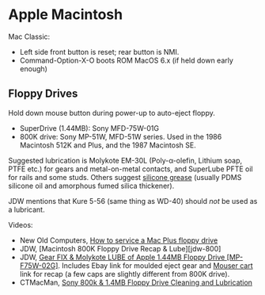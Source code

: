 Apple Macintosh
===============

Mac Classic:
- Left side front button is reset; rear button is NMI.
- Command-Option-X-O boots ROM MacOS 6.x (if held down early enough)

Floppy Drives
-------------

Hold down mouse button during power-up to auto-eject floppy.

- SuperDrive (1.44MB): Sony MFD-75W-01G
- 800K drive: Sony MP-51W, MFD-51W series. Used in the 1986 Macintosh 512K
  and Plus, and the 1987 Macintosh SE.

Suggested lubrication is Molykote EM-30L (Poly-α-olefin, Lithium soap, PTFE
etc.) for gears and metal-on-metal contacts, and SuperLube PFTE oil for
rails and some studs. Others suggest [silicone grease][] (usually PDMS
silicone oil and amorphous fumed silica thickener).

JDW mentions that Kure 5-56 (same thing as WD-40) should _not_ be used
as a lubricant.

Videos:
- New Old Computers, [How to service a Mac Plus floppy drive][noc]
- JDW, [Macintosh 800K Floppy Drive Recap & Lube][jdw-800]
- JDW, [Gear FIX & Molykote LUBE of Apple 1.44MB Floppy Drive
  [MP-F75W-02G]][jdw-1440]. Includes Ebay link for moulded eject gear and
  [Mouser cart][jdw-1440-cart] link for recap (a few caps are slightly
  different from 800K drive).
- CTMacMan, [Sony 800k & 1.4MB Floppy Drive Cleaning and Lubrication][ctmm]



<!-------------------------------------------------------------------->
[Molykote EM-30L]: https://www.ulbrich.at/chemical-technical-products/aut/TDS_MOLYKOTE_EM_30L.pdf
[ctmm]: https://www.youtube.com/watch?v=qLyzjHTukos
[jdw-1440-cart]: https://www.mouser.com/ProjectManager/ProjectDetail.aspx?AccessID=18092c06e8
[jdw-1440]: https://www.youtube.com/watch?v=ia513LCN7jY
[noc]: https://www.youtube.com/watch?v=1yH9OF92fE8
[silicone grease]: https://en.wikipedia.org/wiki/Silicone_grease

